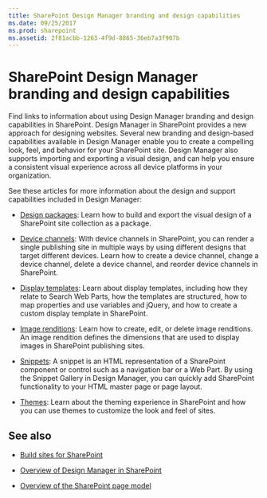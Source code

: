 ```yaml
---
title: SharePoint Design Manager branding and design capabilities
ms.date: 09/25/2017
ms.prod: sharepoint
ms.assetid: 2f81acbb-1263-4f9d-8865-36eb7a3f907b
---
```



# SharePoint Design Manager branding and design capabilities
Find links to information about using Design Manager branding and design capabilities in SharePoint.
Design Manager in SharePoint provides a new approach for designing websites. Several new branding and design-based capabilities available in Design Manager enable you to create a compelling look, feel, and behavior for your SharePoint site. Design Manager also supports importing and exporting a visual design, and can help you ensure a consistent visual experience across all device platforms in your organization.
  
    
    

See these articles for more information about the design and support capabilities included in Design Manager:
-  [Design packages](sharepoint-design-manager-design-packages.md): Learn how to build and export the visual design of a SharePoint site collection as a package.
    
  
-  [Device channels](sharepoint-design-manager-device-channels.md): With device channels in SharePoint, you can render a single publishing site in multiple ways by using different designs that target different devices. Learn how to create a device channel, change a device channel, delete a device channel, and reorder device channels in SharePoint.
    
  
-  [Display templates](sharepoint-design-manager-display-templates.md): Learn about display templates, including how they relate to Search Web Parts, how the templates are structured, how to map properties and use variables and jQuery, and how to create a custom display template in SharePoint.
    
  
-  [Image renditions](sharepoint-design-manager-image-renditions.md): Learn how to create, edit, or delete image renditions. An image rendition defines the dimensions that are used to display images in SharePoint publishing sites.
    
  
-  [Snippets](sharepoint-design-manager-snippets.md): A snippet is an HTML representation of a SharePoint component or control such as a navigation bar or a Web Part. By using the Snippet Gallery in Design Manager, you can quickly add SharePoint functionality to your HTML master page or page layout.
    
  
-  [Themes](themes-overview-for-sharepoint.md): Learn about the theming experience in SharePoint and how you can use themes to customize the look and feel of sites.
    
  

## See also
<a name="bk_addresources"> </a>


-  [Build sites for SharePoint](build-sites-for-sharepoint.md)
    
  
-  [Overview of Design Manager in SharePoint](overview-of-design-manager-in-sharepoint.md)
    
  
-  [Overview of the SharePoint page model](overview-of-the-sharepoint-page-model.md)
    
  

